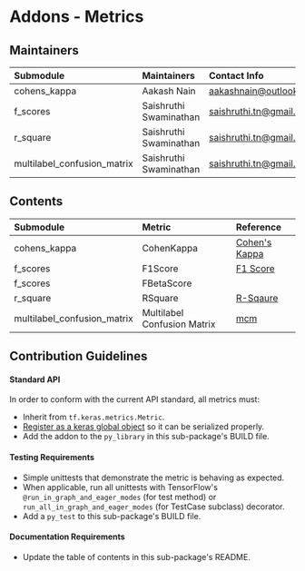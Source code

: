 # Addons - Metrics

## Maintainers
| Submodule  | Maintainers  | Contact Info   |
|:---------- |:------------- |:--------------|
|  cohens_kappa| Aakash Nain   |  aakashnain@outlook.com|
|  f_scores| Saishruthi Swaminathan | saishruthi.tn@gmail.com|
|  r_square| Saishruthi Swaminathan| saishruthi.tn@gmail.com|
|  multilabel_confusion_matrix | Saishruthi Swaminathan | saishruthi.tn@gmail.com|

## Contents
| Submodule | Metric  | Reference                               |
|:----------------------- |:-------------------|:---------------|
| cohens_kappa| CohenKappa|[Cohen's Kappa](https://en.wikipedia.org/wiki/Cohen%27s_kappa)|
| f_scores| F1Score | [F1 Score](https://en.wikipedia.org/wiki/F1_score)|
| f_scores| FBetaScore | |
| r_square| RSquare|[R-Sqaure](https://en.wikipedia.org/wiki/Coefficient_of_determination)|
| multilabel_confusion_matrix | Multilabel Confusion Matrix | [mcm](https://en.wikipedia.org/wiki/Confusion_matrix)|

## Contribution Guidelines
#### Standard API
In order to conform with the current API standard, all metrics
must:
 * Inherit from `tf.keras.metrics.Metric`.
 * [Register as a keras global object](https://github.com/tensorflow/addons/blob/master/tensorflow_addons/utils/keras_utils.py)
  so it can be serialized properly.
 * Add the addon to the `py_library` in this sub-package's BUILD file.

#### Testing Requirements
 * Simple unittests that demonstrate the metric is behaving as expected.
 * When applicable, run all unittests with TensorFlow's
   `@run_in_graph_and_eager_modes` (for test method)
   or `run_all_in_graph_and_eager_modes` (for TestCase subclass)
   decorator.
 * Add a `py_test` to this sub-package's BUILD file.

#### Documentation Requirements
 * Update the table of contents in this sub-package's README.
